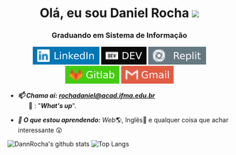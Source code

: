 <h1 align="center">Olá, eu sou Daniel Rocha <img src="https://raw.githubusercontent.com/kaueMarques/kaueMarques/master/hi.gif" width=40></h1>
<h3 align="center">Graduando em Sistema de Informação</h3>
<p align="center">
  <a href="https://www.linkedin.com/in/dann-rocha/" target="_blank"><img src="https://github.com/dannRocha/dannRocha/blob/master/assets/img/linkedin.svg" alt="LinkedIn"></a>
  <a href="https://dev.to/dannRocha" target="_blank"><img src="https://github.com/dannRocha/dannRocha/blob/master/assets/img/dev.svg" alt="DEV.to"></a>
  <a href="https://replit.com/@dannRocha/" target="_blank"><img src="https://github.com/dannRocha/dannRocha/blob/master/assets/img/replit.svg" alt="Replit"></a>
  <a href="https://gitlab.com/dannRocha" target="_blank"><img src="https://github.com/dannRocha/dannRocha/blob/master/assets/img/gitlab.svg" alt="Gitlab"/></a>
  <a href="mailto:rochadaniel@acad.ifma.edu.br"><img src="https://github.com/dannRocha/dannRocha/blob/master/assets/img/gmail.svg" alt="Gmail"/></a>
  <!-- <a href="#"><img src="https://komarev.com/ghpvc/?username=dannRocha&style=flat-square&label=Views&color=blueviolet"/></a> -->
</p>

- ***:mailbox: Chama aí: rochadaniel@acad.ifma.edu.br***<br/>
&nbsp;&nbsp;&nbsp;&nbsp;&nbsp; :email: : "***What's up***".

- ***:seedling: O que estou aprendendo:*** *Web*:earth_americas:, Inglês:tongue: e qualquer coisa que achar interessante :astonished: <br/>
<!--
&nbsp;&nbsp;&nbsp;&nbsp;&nbsp;As vezes gosto de ***"tentar"*** clonar alguns games 2D.


- ***:seedling: O que estou aprendendo:*** *Java*:coffee:, *SQL*:file_folder:, *Web*:earth_americas: e Inglês:tongue:<br/>
&nbsp;&nbsp;&nbsp;&nbsp;&nbsp;As vezes gosto de ***"tentar"*** clonar alguns games 2D.


- ***:massage: Hobbies:*** *Música*:guitar:, *Ler*:book:<br/>
&nbsp;&nbsp;&nbsp;&nbsp;&nbsp;E também gosto de séries do hemisfério oriental:japanese_ogre:.
-->
<div>
<img alt="DannRocha's github stats" src="https://github-readme-stats.vercel.app/api?username=dannrocha&theme=light&count_private=true&show_icons=true&title_color=6e40c9&icon_color=6e40c9&line_height=20" height="160em" />
<img alt="Top Langs" src="https://github-readme-stats.vercel.app/api/top-langs/?username=dannrocha&theme=light&layout=compact&show_icons=true&title_color=6e40c9&icon_color=6e40c9)](https://github.com/anuraghazra/github-readme-stats" height="160em" />
</div>
<!-- ![Anurag's github stats](https://github-readme-stats.vercel.app/api?username=dannrocha&theme=light&count_private=true&show_icons=true&title_color=6e40c9&icon_color=6e40c9&line_height=20) -->
<!-- [![Top Langs](https://github-readme-stats.vercel.app/api/top-langs/?username=dannrocha&theme=light&layout=compact&show_icons=true&title_color=6e40c9&icon_color=6e40c9)](https://github.com/anuraghazra/github-readme-stats) -->

<!--

## :computer: Linguagens e ferramentas

<p>
  <img src="https://github.com/dannRocha/dannRocha/blob/master/assets/img/java.svg" alt="Java" />
  <img src="https://github.com/dannRocha/dannRocha/blob/master/assets/img/nodejs.svg" alt="Node.js" />
  <img src="https://github.com/dannRocha/dannRocha/blob/master/assets/img/javascript.svg" alt="JavaScript" />
  <img src="https://github.com/dannRocha/dannRocha/blob/master/assets/img/sql.svg" alt="SQL" />
  <img src="https://github.com/dannRocha/dannRocha/blob/master/assets/img/react.svg" alt="React" />
  <img src="https://github.com/dannRocha/dannRocha/blob/master/assets/img/git.svg" alt="Git" />
  <img src="https://github.com/dannRocha/dannRocha/blob/master/assets/img/github.svg" alt="Github" />
  <img src="https://github.com/dannRocha/dannRocha/blob/master/assets/img/linux.svg" alt="Linux" />
  <img src="https://github.com/dannRocha/dannRocha/blob/master/assets/img/vscode.svg" alt="Vs Code"/>
  <img src="https://github.com/dannRocha/dannRocha/blob/master/assets/img/html.svg" alt="HTML" />
  <img src="https://github.com/dannRocha/dannRocha/blob/master/assets/img/css.svg" alt="CSS" />
  <img src="https://github.com/dannRocha/dannRocha/blob/master/assets/img/c.svg" alt="C" />
  <img src="https://github.com/dannRocha/dannRocha/blob/master/assets/img/terminal.svg" alt="Terminal" />
  <img src="https://github.com/dannRocha/dannRocha/blob/master/assets/img/micro.svg" alt="Micro Editor" />
  <img src="https://github.com/dannRocha/dannRocha/blob/master/assets/img/firefox.svg" alt="Firefox" />
  <img src="https://github.com/dannRocha/dannRocha/blob/master/assets/img/chrome.svg" alt="Chrome" />
  <img src="https://github.com/dannRocha/dannRocha/blob/master/assets/img/shell.svg" alt="Shell" />  
</p>

Exemplo
[![Watch the video](https://img.youtube.com/vi/HzJU_mVvpwU/maxresdefault.jpg)](https://www.youtube.com/watch?v=HzJU_mVvpwU)
[![Watch the video](https://img.youtube.com/vi/VIDEO_ID/maxresdefault.jpg)](VIDEO_URL)


## :bar_chart: Estatísticas

<p align="center">
  <img src="https://github-readme-stats.vercel.app/api?username=dannrocha&show_icons=true&count_pri vate=true" /> 
  <img src="https://github-readme-stats.vercel.app/api/top-langs/?username=dannRocha&layout=compact" />
</p>



## Shields
Java:       http://img.shields.io/badge/Java-%230077B6.svg?&style=flat-square&logo=java&logoColor=white&color=1d6074&labelColor=e46901
Node:       http://img.shields.io/badge/Node.js-%230077B6.svg?&style=flat-square&logo=node.js&logoColor=white&color=60975a&labelColor=313131
JavaScript: http://img.shields.io/badge/JavaScript-%230077B6.svg?&style=flat-square&logo=javascript&logoColor=white&color=000&labelColor=efd81d
SQL:        http://img.shields.io/badge/SQL-%230077B6.svg?&style=flat-square&logo=postgresql&logoColor=white&color=000&labelColor=336791
React:      http://img.shields.io/badge/React-%230077B6.svg?&style=flat-square&logo=react&logoColor=5ed4f4&color=5ed4f4&labelColor=000
Git:        http://img.shields.io/badge/Git-%230077B6.svg?&style=flat-square&logo=git&logoColor=white&color=3f2f00&labelColor=e94e31
Github:	    http://img.shields.io/badge/Github-%230077B6.svg?&style=flat-square&logo=github&logoColor=white&color=23282c&labelColor=23282c
Linux:      http://img.shields.io/badge/Linux-%230077B6.svg?&style=flat-square&logo=linux&logoColor=white&color=f5ab01&labelColor=23282c
VsCode:     http://img.shields.io/badge/VS%20Code-%230077B6.svg?&style=flat-square&logo=visual-studio-code&logoColor=0076c6&color=000&labelColor=000
npm:       http://img.shields.io/badge/NPM-%230077B6.svg?&style=flat-square&logo=npm&logoColor=white&color=c12127&labelColor=000
HTML5:     http://img.shields.io/badge/HTML-%230077B6.svg?&style=flat-square&logo=html5&logoColor=white&color=e54c21&labelColor=f16524
CSS3:      http://img.shields.io/badge/CSS-%230077B6.svg?&style=flat-square&logo=css3&logoColor=white&color=396dc0&labelColor=57a7e4
C:         http://img.shields.io/badge/Programming%20language-%230077B6.svg?&style=flat-square&logo=c&logoColor=white&color=396dc0&labelColor=57a7e4
Shell:     http://img.shields.io/badge/Shell-%230077B6.svg?&style=flat-square&logo=shell&logoColor=white&color=4fa22f&labelColor=292f35
Firefox:   http://img.shields.io/badge/Firefox-%230077B6.svg?&style=flat-square&logo=firefox-browser&logoColor=white&color=f5ab37&labelColor=f73b42
Chrome:    http://img.shields.io/badge/Chrome-%230077B6.svg?&style=flat-square&logo=google-chrome&logoColor=#039433&color=c60031&labelColor=0094f7


**dannRocha/dannRocha** is a ✨ _special_ ✨ repository because its `README.md` (this file) appears on your GitHub profile.

Here are some ideas to get you started:

- 🔭 I’m currently working on ...
- 🌱 I’m currently learning ...
- 👯 I’m looking to collaborate on ...
- 🤔 I’m looking for help with ...
- 💬 Ask me about ...
- 📫 How to reach me: ...
- 😄 Pronouns: ...
- ⚡ Fun fact: ...
-->
